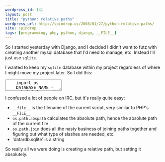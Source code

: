 ```yaml
---
wordpress_id: 141
layout: post
title: "python: relative paths"
wordpress_url: http://spindrop.us/2008/01/27/python-relative-paths/
site: spindrop
tags: [programming, php, python, django, __FILE__]
---
```

So I started yesterday with Django, and I decided I didn't want to futz with creating another mysql database that I'd need to manage, etc.  Instead I'll just use `sqlite`.

I wanted to keep my `sqlite` database within my project regardless of where I might move my project later.  So I did this:

<div><textarea name="code" class="python">
	import os        
	DATABASE_NAME = os.path.join(os.path.dirname(os.path.abspath(__file__)), 'data/db.sqlite')        # Or path to database file if using sqlite3.
</textarea></div>

I confused a lot of people on IRC, but it's really quite easy:

* `__file__` is the filename of the current script, very similar to PHP's `__FILE__`
* `os.path.abspath` calculates the absolute path, hence the absolute path of the current file
* `os.path.join` does all the nasty business of joining paths together and figuring out what type of slashes are needed, etc.
* 'data/db.sqlite' is a string

So really all we were doing is creating a relative path, but setting it absolutely.
